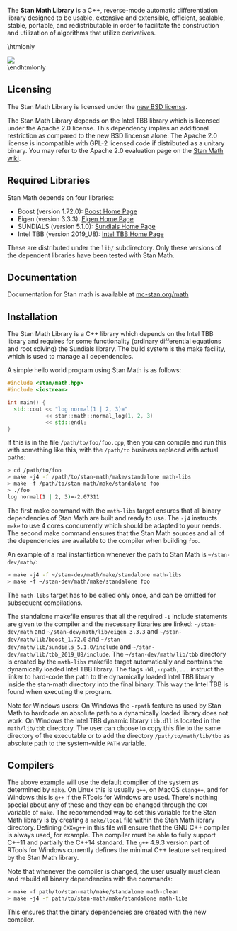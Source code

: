 The <b>Stan Math Library</b> is a C++, reverse-mode automatic
differentiation library designed to be usable, extensive and
extensible, efficient, scalable, stable, portable, and redistributable
in order to facilitate the construction and utilization of algorithms
that utilize derivatives.

\htmlonly
 <div><a href="https://zenodo.org/badge/latestdoi/38388440"><img src="https://zenodo.org/badge/38388440.svg"/></a></div>
\endhtmlonly

Licensing
---------
The Stan Math Library is licensed under the [new BSD
license](https://github.com/stan-dev/math/blob/develop/LICENSE%2Emd).

The Stan Math Library depends on the Intel TBB library which is
licensed under the Apache 2.0 license. This dependency implies an
additional restriction as compared to the new BSD lincense alone. The
Apache 2.0 license is incompatible with GPL-2 licensed code if
distributed as a unitary binary. You may refer to the Apache 2.0
evaluation page on the [Stan Math
wiki](https://github.com/stan-dev/math/wiki/Apache-2.0-License-Evaluation).

Required Libraries
------------------
Stan Math depends on four libraries:

- Boost (version 1.72.0): [Boost Home Page](https://www.boost.org)
- Eigen (version 3.3.3): [Eigen Home Page](https://eigen.tuxfamily.org/index.php?title=Main_Page)
- SUNDIALS (version 5.1.0): [Sundials Home Page](https://computation.llnl.gov/projects/sundials/sundials-software)
- Intel TBB (version 2019_U8): [Intel TBB Home Page](https://www.threadingbuildingblocks.org)

These are distributed under the `lib/` subdirectory. Only these
versions of the dependent libraries have been tested with Stan Math.

Documentation
------------

Documentation for Stan math is available at [mc-stan.org/math](https://mc-stan.org/math/)

Installation
------------
The Stan Math Library is a C++ library which depends on the Intel TBB
library and requires for some functionality (ordinary differential
equations and root solving) the Sundials library. The build system is
the make facility, which is used to manage all dependencies.

A simple hello world program using Stan Math is as follows:

```cpp
#include <stan/math.hpp>
#include <iostream>

int main() {
  std::cout << "log normal(1 | 2, 3)="
            << stan::math::normal_log(1, 2, 3)
            << std::endl;
}
```

If this is in the file `/path/to/foo/foo.cpp`, then you can compile
and run this with something like this, with the `/path/to` business
replaced with actual paths:

```bash
> cd /path/to/foo
> make -j4 -f /path/to/stan-math/make/standalone math-libs
> make -f /path/to/stan-math/make/standalone foo
> ./foo
log normal(1 | 2, 3)=-2.07311
```

The first make command with the `math-libs` target ensures that all
binary dependencies of Stan Math are built and ready to use. The `-j4`
instructs `make` to use 4 cores concurrently which should be adapted
to your needs. The second make command ensures that the Stan Math
sources and all of the dependencies are available to the compiler when
building `foo`.

An example of a real instantiation whenever the path to Stan Math is
`~/stan-dev/math/`:

```bash
> make -j4 -f ~/stan-dev/math/make/standalone math-libs
> make -f ~/stan-dev/math/make/standalone foo
```
The `math-libs` target has to be called only once, and can be omitted
for subsequent compilations.

The standalone makefile ensures that all the required `-I` include
statements are given to the compiler and the necessary libraries are
linked: `~/stan-dev/math` and `~/stan-dev/math/lib/eigen_3.3.3` and
`~/stan-dev/math/lib/boost_1.72.0` and
`~/stan-dev/math/lib/sundials_5.1.0/include` and
`~/stan-dev/math/lib/tbb_2019_U8/include`. The
`~/stan-dev/math/lib/tbb` directory is created by the `math-libs`
makefile target automatically and contains the dynamically loaded
Intel TBB library. The flags `-Wl,-rpath,...` instruct the linker to
hard-code the path to the dynamically loaded Intel TBB library inside
the stan-math directory into the final binary. This way the Intel TBB
is found when executing the program.

Note for Windows users: On Windows the `-rpath` feature as used by
Stan Math to hardcode an absolute path to a dynamically loaded library
does not work. On Windows the Intel TBB dynamic library `tbb.dll` is
located in the `math/lib/tbb` directory. The user can choose to copy
this file to the same directory of the executable or to add the
directory `/path/to/math/lib/tbb` as absolute path to the system-wide
`PATH` variable.

Compilers
---------

The above example will use the default compiler of the system as
determined by `make`. On Linux this is usually `g++`, on MacOS
`clang++`, and for Windows this is `g++` if the RTools for Windows are
used. There's nothing special about any of these and they can be
changed through the `CXX` variable of `make`. The recommended way to
set this variable for the Stan Math library is by creating a
`make/local` file within the Stan Math library directory. Defining
`CXX=g++` in this file will ensure that the GNU C++ compiler is always
used, for example. The compiler must be able to fully support C++11
and partially the C++14 standard. The `g++` 4.9.3 version part of
RTools for Windows currently defines the minimal C++ feature set
required by the Stan Math library.

Note that whenever the compiler is changed, the user usually must
clean and rebuild all binary dependencies with the commands:
```bash
> make -f path/to/stan-math/make/standalone math-clean
> make -j4 -f path/to/stan-math/make/standalone math-libs
```
This ensures that the binary dependencies are created with the new
compiler.
